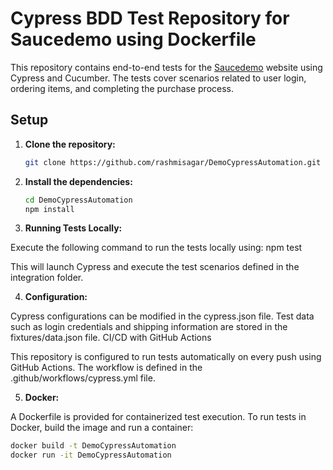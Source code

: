 # Cypress BDD Test Repository for Saucedemo using Dockerfile

This repository contains end-to-end tests for the [Saucedemo](https://www.saucedemo.com) website using Cypress and Cucumber. The tests cover scenarios related to user login, ordering items, and completing the purchase process.


## Setup

1. **Clone the repository:**

   ```bash
   git clone https://github.com/rashmisagar/DemoCypressAutomation.git

2. **Install the dependencies:**

   ```bash
   cd DemoCypressAutomation
   npm install

3. **Running Tests Locally:**

 Execute the following command to run the tests locally using: npm test

 This will launch Cypress and execute the test scenarios defined in the integration folder.

4. **Configuration:**

Cypress configurations can be modified in the cypress.json file.
Test data such as login credentials and shipping information are stored in the fixtures/data.json file.
CI/CD with GitHub Actions

This repository is configured to run tests automatically on every push using GitHub Actions. The workflow is defined in the .github/workflows/cypress.yml file.

5. **Docker:**

A Dockerfile is provided for containerized test execution. To run tests in Docker, build the image and run a container:

 ```bash
 docker build -t DemoCypressAutomation
 docker run -it DemoCypressAutomation




